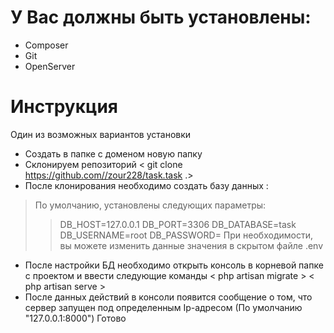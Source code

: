 # У Вас должны быть установлены:
- Composer
- Git
- OpenServer

# Инструкция

Один из возможных вариантов установки

- Создать в папке с доменом новую папку
- Склонируем репозиторий
< git clone https://github.com//zour228/task.task .> 
- После клонирования необходимо создать базу данных :
> По умолчанию, установлены следующих параметры:
>> DB_HOST=127.0.0.1
>> DB_PORT=3306
>> DB_DATABASE=task
>> DB_USERNAME=root
>> DB_PASSWORD=
> При необходимости, вы можете изменить данные значения в скрытом файле .env 
- После настройки БД необходимо открыть консоль в корневой папке с проектом и ввести следующие команды
< php artisan migrate >
< php artisan serve >
- После данных действий в консоли появится сообщение о том, что сервер запущен под определенным Ip-адресом (По умолчанию "127.0.0.1:8000")
Готово